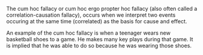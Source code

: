 The cum hoc fallacy or cum hoc ergo propter hoc fallacy (also often called a correlation-causation fallacy), occurs when we interpret two events occuring at the same time (correlated) as the basis for cause and effect. 

An example of the cum hoc fallacy is when a teenager wears new basketball shoes to a game. He makes many key plays during that game. It is implied that he was able to do so because he was wearing those shoes. 
